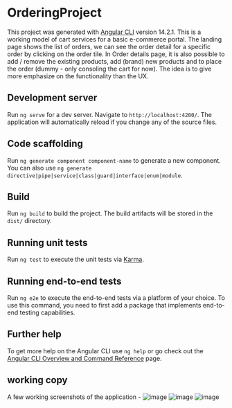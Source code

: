# OrderingProject

This project was generated with [Angular CLI](https://github.com/angular/angular-cli) version 14.2.1.
This is a working model of cart services for a basic e-commerce portal. The landing page shows the list of orders, we can see the order detail for a specific order by clicking on the order tile. 
In Order details page, it is also possible to add / remove the existing products, add (brand) new products and to place the order (dummy - only consoling the cart for now).
The idea is to give more emphasize on the functionality than the UX.

## Development server

Run `ng serve` for a dev server. Navigate to `http://localhost:4200/`. The application will automatically reload if you change any of the source files.

## Code scaffolding

Run `ng generate component component-name` to generate a new component. You can also use `ng generate directive|pipe|service|class|guard|interface|enum|module`.

## Build

Run `ng build` to build the project. The build artifacts will be stored in the `dist/` directory.

## Running unit tests

Run `ng test` to execute the unit tests via [Karma](https://karma-runner.github.io).

## Running end-to-end tests

Run `ng e2e` to execute the end-to-end tests via a platform of your choice. To use this command, you need to first add a package that implements end-to-end testing capabilities.

## Further help

To get more help on the Angular CLI use `ng help` or go check out the [Angular CLI Overview and Command Reference](https://angular.io/cli) page.

## working copy
A few working screenshots of the application - 
![image](https://user-images.githubusercontent.com/50908900/229649180-da33bc87-d1c6-4404-bd21-b923ea069b63.png)
![image](https://user-images.githubusercontent.com/50908900/229649241-52532ef7-de83-44e0-a5e8-5a9775059840.png)
![image](https://user-images.githubusercontent.com/50908900/229649334-7ca8e7f7-88bf-43b6-9726-068db9f19500.png)



